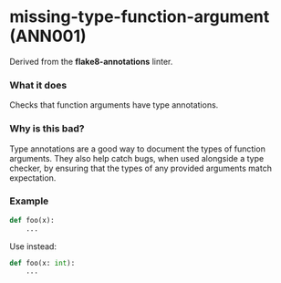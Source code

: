 # missing-type-function-argument (ANN001)

Derived from the **flake8-annotations** linter.

### What it does
Checks that function arguments have type annotations.

### Why is this bad?
Type annotations are a good way to document the types of function arguments. They also
help catch bugs, when used alongside a type checker, by ensuring that the types of
any provided arguments match expectation.

### Example
```python
def foo(x):
    ...
```

Use instead:
```python
def foo(x: int):
    ...
```